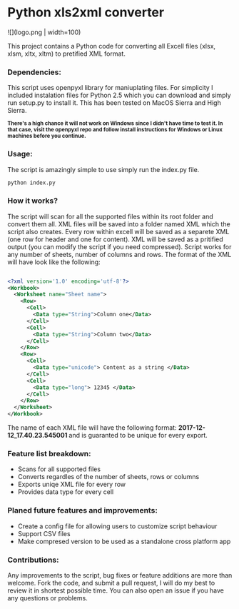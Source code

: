 # Python xls2xml converter

![](logo.png | width=100)

This project contains a Python code for converting all Excell files (xlsx, xlsm, xltx, xltm) to pretified XML format. 

### Dependencies:
This script uses openpyxl library for maniuplating files. For simplicity I included instalation files for Python 2.5 which you can download and simply run setup.py to install it. This has been tested on MacOS Sierra and High Sierra. <br>


<b> <small> There's a high chance it will not work on Windows since I didn't have time to test it. In that case, visit the openpyxl repo and follow install instructions for Windows or Linux machines before you continue. </small> </b> 

### Usage:

The script is amazingly simple to use simply run the index.py file.

```python
python index.py	
```

### How it works? 
The script will scan for all the supported files within its root folder and convert them all. XML files will be saved into a folder named XML which the script also creates. Every row within excell will be saved as a separete XML (one row for header and one for content). XML will be saved as a pritified output (you can modify the script if you need compressed). Script works for any number of sheets, number of columns and rows. The format of the XML will have look like the following: 

```xml

<?xml version='1.0' encoding='utf-8'?>
<Workbook>
  <Worksheet name="Sheet name">
    <Row>
      <Cell>
        <Data type="String">Column one</Data>
      </Cell>
      <Cell>
        <Data type="String">Column two</Data>
      </Cell>
    </Row>
    <Row>
      <Cell>
        <Data type="unicode"> Content as a string </Data>
      </Cell>
      <Cell>
        <Data type="long"> 12345 </Data>
      </Cell>
    </Row>
  </Worksheet>
</Workbook>

```
The name of each XML file will have the following format: <b> 2017-12-12_17.40.23.545001 </b>
and is guaranted to be unique for every export. 

### Feature list breakdown:

 * Scans for all supported files 
 * Converts regardles of the number of sheets, rows or columns 
 * Exports uniqe XML file for every row 
 * Provides data type for every cell 


### Planed future features and improvements:   

 * Create a config file for allowing users to customize script behaviour  
 * Support CSV files  
 * Make compresed version to be used as a standalone cross platform app 


### Contributions:

Any improvements to the script, bug fixes or feature additions are more than welcome. Fork the code, and submit a pull request, I will do my best to review it in shortest possible time. You can also open an issue if you have any questions or problems. 

